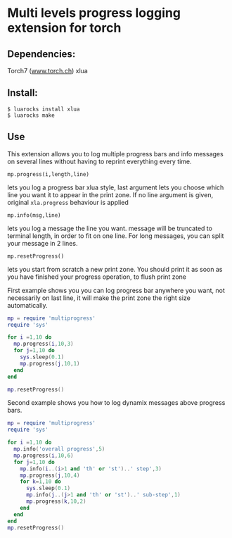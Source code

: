 # Multi levels progress logging extension for torch

## Dependencies:
Torch7 (www.torch.ch)
xlua

## Install:
```
$ luarocks install xlua
$ luarocks make
```

## Use

This extension allows you to log multiple progress bars and info messages on several lines without
having to reprint everything every time.

`mp.progress(i,length,line)`

lets you log a progress bar xlua style, last argument lets you choose which line you want it to appear in the print zone. If no line argument is given, original `xla.progress` behaviour is applied

`mp.info(msg,line)`

lets you log a message the line you want. message will be truncated to terminal length, in order to fit on one line.
For long messages, you can split your message in 2 lines.

`mp.resetProgress()`

lets you start from scratch a new print zone. You should print it as soon as you have finished your progress operation, to flush print zone


First example shows you you can log progress bar anywhere you want, not necessarily on last line,
it will make the print zone the right size automatically.

```lua
mp = require 'multiprogress'
require 'sys'

for i =1,10 do
  mp.progress(i,10,3)
  for j=1,10 do
    sys.sleep(0.1)
    mp.progress(j,10,1)
  end
end

mp.resetProgress()
```

Second example shows you how to log dynamix messages above progress bars.

```lua
mp = require 'multiprogress'
require 'sys'

for i =1,10 do
  mp.info('overall progress',5)
  mp.progress(i,10,6)
  for j=1,10 do
    mp.info(i..(i>1 and 'th' or 'st')..' step',3)
    mp.progress(j,10,4)
    for k=1,10 do
      sys.sleep(0.1)
      mp.info(j..(j>1 and 'th' or 'st')..' sub-step',1)
      mp.progress(k,10,2)
    end
  end
end
mp.resetProgress()

```
